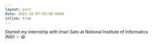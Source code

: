 ```yaml
---
layout: post
date: 2015-10 07:59:00-0400
inline: true
---
```


Started my internship with Imari Sato at National Institute of Informatics (NII)! :sparkles: :smile:
